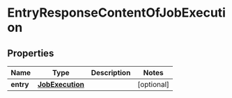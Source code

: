 
# EntryResponseContentOfJobExecution

## Properties
Name | Type | Description | Notes
------------ | ------------- | ------------- | -------------
**entry** | [**JobExecution**](JobExecution.md) |  |  [optional]



